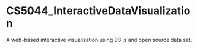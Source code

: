# CS5044_InteractiveDataVisualization
A web-based interactive visualization using D3.js and open source data set. 
